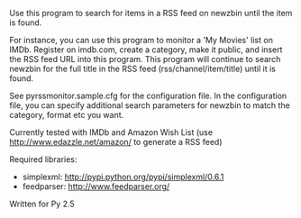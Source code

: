 Use this program to search for items in a RSS feed on newzbin until the item is found.

For instance, you can use this program to monitor a 'My Movies' list on IMDb. Register on imdb.com, create a category, make it public, and insert the RSS feed URL into this program.
This program will continue to search newzbin for the full title in the RSS feed (rss/channel/item/title) until it is found.

See pyrssmonitor.sample.cfg for the configuration file. In the configuration file, you can specify additional search parameters for newzbin to match the category, format etc you want.

Currently tested with IMDb and Amazon Wish List (use http://www.edazzle.net/amazon/ to generate a RSS feed)

Required libraries:
  * simplexml: http://pypi.python.org/pypi/simplexml/0.6.1
  * feedparser: http://www.feedparser.org/

Written for Py 2.5